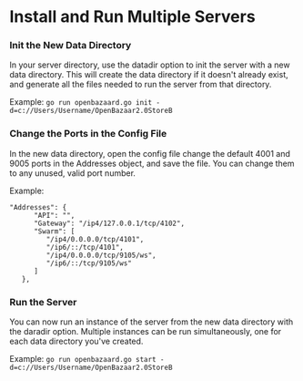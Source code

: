 Install and Run Multiple Servers
=========================

### Init the New Data Directory

In your server directory, use the datadir option to init the server with a new data directory. This will create the data directory if it doesn't already exist, and generate all the files needed to run the server from that directory. 

Example:
`go run openbazaard.go init -d=c://Users/Username/OpenBazaar2.0StoreB`

### Change the Ports in the Config File

In the new data directory, open the config file change the default 4001 and 9005 ports in the Addresses object, and save the file. You can change them to any unused, valid port number. 

Example:
```
"Addresses": {
      "API": "",
      "Gateway": "/ip4/127.0.0.1/tcp/4102",
      "Swarm": [
         "/ip4/0.0.0.0/tcp/4101",
         "/ip6/::/tcp/4101",
         "/ip4/0.0.0.0/tcp/9105/ws",
         "/ip6/::/tcp/9105/ws"
      ]
   },
   ```

### Run the Server

You can now run an instance of the server from the new data directory with the daradir option. Multiple instances can be run simultaneously, one for each data directory you've created.

Example:
`go run openbazaard.go start -d=c://Users/Username/OpenBazaar2.0StoreB`
